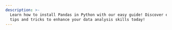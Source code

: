 ```yaml
---
description: >-
  Learn how to install Pandas in Python with our easy guide! Discover essential
  tips and tricks to enhance your data analysis skills today!
---
```


